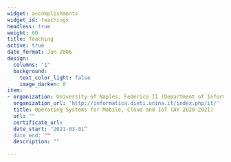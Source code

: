 ```yaml
---
widget: accomplishments
widget_id: teachings
headless: true
weight: 60
title: Teaching
active: true
date_format: Jan 2006
design:
  columns: "1"
  background:
    text_color_light: false
    image_darken: 0
item:
- organization: University of Naples, Federico II (Department of Information Technology and Electrical Engineering)
  organization_url: 'http://informatica.dieti.unina.it/index.php/it/'
  title: Operating Systems for Mobile, Cloud and IoT (AY 2020-2021)
  url: ""
  certificate_url: 
  date_start: "2021-03-01”
  date_end: ""
  description: ""

---
```

